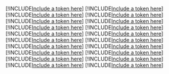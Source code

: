 [!INCLUDE[Include a token here](refs1522388987156/r1.md)]
[!INCLUDE[Include a token here](refs1522388987156/r2.md)]
[!INCLUDE[Include a token here](refs1522388987156/r3.md)]
[!INCLUDE[Include a token here](refs1522388987156/r4.md)]
[!INCLUDE[Include a token here](refs1522388987156/r5.md)]
[!INCLUDE[Include a token here](refs1522388987156/r6.md)]
[!INCLUDE[Include a token here](refs1522388987156/r7.md)]
[!INCLUDE[Include a token here](refs1522388987156/r8.md)]
[!INCLUDE[Include a token here](refs1522388987156/r9.md)]
[!INCLUDE[Include a token here](refs1522388987156/r10.md)]
[!INCLUDE[Include a token here](refs1522388987156/r11.md)]
[!INCLUDE[Include a token here](refs1522388987156/r12.md)]
[!INCLUDE[Include a token here](refs1522388987156/r13.md)]
[!INCLUDE[Include a token here](refs1522388987156/r14.md)]
[!INCLUDE[Include a token here](refs1522388987156/r15.md)]
[!INCLUDE[Include a token here](refs1522388987156/r16.md)]
[!INCLUDE[Include a token here](refs1522388987156/r17.md)]
[!INCLUDE[Include a token here](refs1522388987156/r18.md)]
[!INCLUDE[Include a token here](refs1522388987156/r19.md)]
[!INCLUDE[Include a token here](refs1522388987156/r20.md)]